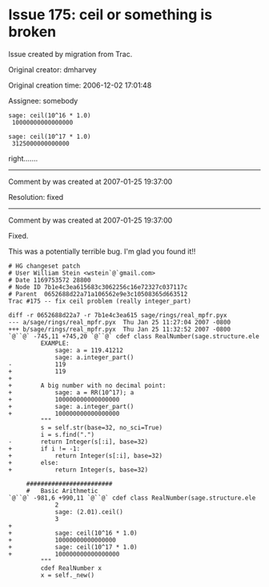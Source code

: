 # Issue 175: ceil or something is broken

Issue created by migration from Trac.

Original creator: dmharvey

Original creation time: 2006-12-02 17:01:48

Assignee: somebody


```
sage: ceil(10^16 * 1.0)
 10000000000000000

sage: ceil(10^17 * 1.0)
 3125000000000000
```


right.......



---

Comment by was created at 2007-01-25 19:37:00

Resolution: fixed


---

Comment by was created at 2007-01-25 19:37:00

Fixed.

This was a potentially terrible bug.  I'm glad you found it!!


```
# HG changeset patch
# User William Stein <wstein`@`gmail.com>
# Date 1169753572 28800
# Node ID 7b1e4c3ea615683c3062256c16e72327c037117c
# Parent  0652688d22a71a106562e9e3c10508365d663512
Trac #175 -- fix ceil problem (really integer_part)

diff -r 0652688d22a7 -r 7b1e4c3ea615 sage/rings/real_mpfr.pyx
--- a/sage/rings/real_mpfr.pyx  Thu Jan 25 11:27:04 2007 -0800
+++ b/sage/rings/real_mpfr.pyx  Thu Jan 25 11:32:52 2007 -0800
`@``@` -745,11 +745,20 `@``@` cdef class RealNumber(sage.structure.ele
         EXAMPLE:
             sage: a = 119.41212
             sage: a.integer_part()
-            119             
+            119
+
+        A big number with no decimal point:
+            sage: a = RR(10^17); a
+            100000000000000000
+            sage: a.integer_part()
+            100000000000000000
         """
         s = self.str(base=32, no_sci=True)
         i = s.find(".")
-        return Integer(s[:i], base=32)
+        if i != -1:
+            return Integer(s[:i], base=32)
+        else:
+            return Integer(s, base=32)
 
     ########################
     #   Basic Arithmetic
`@``@` -981,6 +990,11 `@``@` cdef class RealNumber(sage.structure.ele
             2
             sage: (2.01).ceil()
             3
+
+            sage: ceil(10^16 * 1.0)
+            10000000000000000
+            sage: ceil(10^17 * 1.0)
+            100000000000000000
         """
         cdef RealNumber x
         x = self._new()
```

